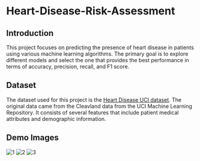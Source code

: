 # Heart-Disease-Risk-Assessment

## Introduction
This project focuses on predicting the presence of heart disease in patients using various machine learning algorithms. The primary goal is to explore different models and select the one that provides the best performance in terms of accuracy, precision, recall, and F1 score.

## Dataset
The dataset used for this project is the [Heart Disease UCI dataset](https://archive.ics.uci.edu/ml/datasets/heart+Disease). The original data came from the Cleavland data from the UCI Machine Learning Repository. It consists of several features that include patient medical attributes and demographic information.

## Demo Images
![1](https://github.com/user-attachments/assets/42f55a1b-bb9c-4bcf-8b7d-c975c52acfd0)
![2](https://github.com/user-attachments/assets/2be972d1-f7ee-4978-970e-45b164c44f11)
![3](https://github.com/user-attachments/assets/dab2dee8-6411-487c-825d-c060aabeb8cf)
